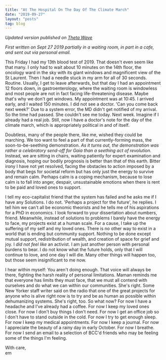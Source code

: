 ```yaml
---
title: "At The Hospital On The Day Of The Climate March"
date: "2019-09-27"
layout: "posts"
tag: blog
---
```


*Updated version published on [Theta Wave](https://thetawave.space/mxm)*

*First written on Sept 27 2019 partially in a waiting room, in part in a cafe, and sent out via personal email.*


This Friday I had my 13th blood test of 2019. That doesn't even seem like that many. I only had to wait about 10 minutes on the 14th floor, the oncology ward in the sky with its giant windows and magnificent view of the St Laurent. Then I had a needle stuck in my arm for all of 30 seconds. Routine. Usually, I get to leave afterwards, but that day I had an appointment 12 floors down, in gastroenterology, where the waiting room is windowless and most people are not in fact facing life-threatening disease. Maybe that's why we don't get windows. My appointment was at 10:45. I arrived early, and I waited 150 minutes. I did not see a doctor. 'Can you come back next week?' Due to a system error, the MD didn't get notified of my arrival. So the time had passed. She couldn't see me today. Next week. Imagine if I already had a real job. Still, now I have a doctor's note for the day of the climate march, which is appropriately political in and of itself.

Doubtless, many of the people there, like me, wished they could be marching. We too want to feel a part of that currently-forming mass, the soon-to-be-seething demonstration. _As it turns out, the demonstration was rather a celebratory send-off for Gaia than a seething act of revolution._ Instead, we are sitting in chairs, waiting patiently for expert examination and diagnosis, hoping our bodily prognosis is better than that of this earth. Bitter irony I have not yet resolved, facing the obstacles to action imposed by a body that begs for societal reform but has only just the energy to survive and remain calm. Perhaps calm is a coping mechanism, because to lose calm is to fall into anger, despair, unsustainable emotions when there is rent to be paid and loved ones to support.

I tell my eco-capitalist friend that the system has failed and he asks me if I have any Solutions. I do not. 'Perhaps a project for the future', he replies. I tell him we can't all be economic theorists and he tells me of his aspirations for a PhD in economics. I look forward to your dissertation about numbers, friend. Meanwhile, instead of solutions to problems I barely have the energy to face, my projects exist at a human scale. For a cause, I take up the suffering of my self and my loved ones. There is no other way to exist in a world that is ending but community support. Nothing to be done except mutual support, redistribution of wealth, and creation of space for grief and joy. I _did not feel like_ an activist. I am just another person with personal burdens to bear. I do not know what the future holds, only that I will continue to love, and one day I will die. Many other things will happen too, but those seem insignificant to me now.

I hear within myself: You aren't doing enough. That voice will always be there, fighting the harsh reality of personal limitations. Maman reminds me that everyone has limits they must face, that we must all contend with ourselves and do what we can within our communities. She's right. Some New Yorker staff writer said on the radio that one of the great projects for anyone who is alive right now is to try and be as human as possible within dehumanizing systems. She's right, too. So what now? For now I have a headache and I've already had a coffee. For now I keep my loved ones close. For now I don't buy things I don't need. For now I get an office job so I don't have to stand outside in the cold. For now I try to get enough sleep. For now I keep my medical appointments. For now I keep a journal. For now I appreciate the beauty of a rainy day in early October. For now I breathe. For now I send an email to a selection of BCC'd friends who may be feeling some of the things I'm feeling.

With care,  
em
